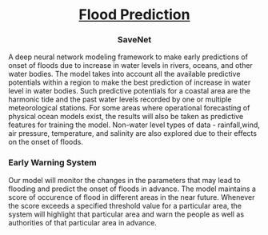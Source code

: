 <h1 align="center"><u>  Flood Prediction </u></h1>
<h3 align="center"> SaveNet </h3>

A deep neural network modeling framework to make early predictions of onset of floods due to increase in water levels in rivers, oceans, and other water bodies. The model takes into account all the available predictive potentials within a region to make the best prediction of increase in water level in water bodies. Such predictive potentials for a coastal area are the harmonic tide and the past water levels recorded by one or multiple meteorological stations. For some areas where operational forecasting of physical ocean models exist, the results will also be taken as predictive features for training the model. Non-water level types of data - rainfall,wind, air pressure, temperature, and salinity are also explored due to their effects on the onset of floods.

<h3> Early Warning System</h3>
Our model will monitor the changes in the parameters that may lead to flooding and predict the onset of floods in advance. The model maintains a score of occurence of flood in different areas in the near future. Whenever the score exceeds a specified threshold value for a particular area, the system will highlight that particular area and warn the people as well as authorities  of that particular area in advance.
